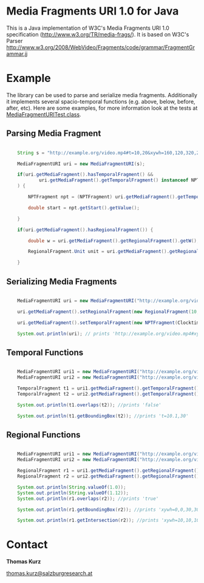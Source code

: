 Media Fragments URI 1.0 for Java
=================================

This is a Java implementation of W3C's Media Fragments URI 1.0 specification (http://www.w3.org/TR/media-frags/).
It is based on W3C's Parser http://www.w3.org/2008/WebVideo/Fragments/code/grammar/FragmentGrammar.jj

Example
=======

The library can be used to parse and serialize media fragments. Additionally it implements several spacio-temporal
functions (e.g. above, below, before, after, etc). Here are some examples, for more information look at the
tests at [MediaFragmentURITest.class](src/test/java/com/github/tkurz/media/fragments).

Parsing Media Fragment
----------------------

```java

    String s = "http://example.org/video.mp4#t=10,20&xywh=160,120,320,240";

    MediaFragmentURI uri = new MediaFragmentURI(s);

    if(uri.getMediaFragment().hasTemporalFragment() &&
            uri.getMediaFragment().getTemporalFragment() instanceof NPTFragment
    ) {

        NPTFragment npt = (NPTFragment) uri.getMediaFragment().getTemporalFragment();

        double start = npt.getStart().getValue();

    }

    if(uri.getMediaFragment().hasRegionalFragment()) {

        double w = uri.getMediaFragment().getRegionalFragment().getW();

        RegionalFragment.Unit unit = uri.getMediaFragment().getRegionalFragment().getUnit();

    }

```

Serializing Media Fragments
---------------------------

```java

    MediaFragmentURI uri = new MediaFragmentURI("http://example.org/video.mp4");

    uri.getMediaFragment().setRegionalFragment(new RegionalFragment(10,20,30,40));

    uri.getMediaFragment().setTemporalFragment(new NPTFragment(Clocktime.ZERO,new Clocktime(10)));

    System.out.println(uri); // prints 'http://example.org/video.mp4#xywh=pixel:10.0,20.0,30.0,40.0&t=,10.0'

```

Temporal Functions
------------------

```java

    MediaFragmentURI uri1 = new MediaFragmentURI("http://example.org/video.mp4#t=10.1,10");
    MediaFragmentURI uri2 = new MediaFragmentURI("http://example.org/video.mp4#t=20,30");

    TemporalFragment t1 = uri1.getMediaFragment().getTemporalFragment();
    TemporalFragment t2 = uri2.getMediaFragment().getTemporalFragment();

    System.out.println(t1.overlaps(t2)); //prints 'false'

    System.out.println(t1.getBoundingBox(t2)); //prints 't=10.1,30'

```

Regional Functions
------------------

```java

    MediaFragmentURI uri1 = new MediaFragmentURI("http://example.org/video.mp4#xywh=0,0,20,20");
    MediaFragmentURI uri2 = new MediaFragmentURI("http://example.org/video.mp4#xywh=10,10,20,20");

    RegionalFragment r1 = uri1.getMediaFragment().getRegionalFragment();
    RegionalFragment r2 = uri2.getMediaFragment().getRegionalFragment();

    System.out.println(String.valueOf(1.0));
    System.out.println(String.valueOf(1.12));
    System.out.println(r1.overlaps(r2)); //prints 'true'

    System.out.println(r1.getBoundingBox(r2)); //prints 'xywh=0,0,30,30'

    System.out.println(r1.getIntersection(r2)); //prints 'xywh=10,10,10,10'

```

Contact
=======

**Thomas Kurz**

thomas.kurz@salzburgresearch.at